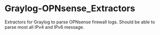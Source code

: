# Graylog-OPNsense_Extractors
Extractors for Graylog to parse OPNsense firewall logs. Should be able to parse most all IPv4 and IPv6 message.
